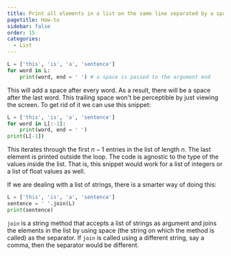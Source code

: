```yaml
---
title: Print all elements in a list on the same line separated by a space
pagetitle: How-to
sidebar: false
order: 15
categories:
  - List
---
```


```python
L = ['this', 'is', 'a', 'sentence']
for word in L:
    print(word, end = ' ') # a space is passed to the argument end
```

This will add a space after every word. As a result, there will be a space after the last word. This trailing space won't be perceptible by just viewing the screen. To get rid of it we can use this snippet:

```python
L = ['this', 'is', 'a', 'sentence']
for word in L[:-1]:
    print(word, end = ' ')
print(L[-1])
```

This iterates through the first $n - 1$ entries in the list of length $n$. The last element is printed outside the loop. The code is agnostic to the type of the values inside the list. That is, this snippet would work for a list of integers or a list of float values as well.

If we are dealing with a list of strings, there is a smarter way of doing this:

```python
L = ['this', 'is', 'a', 'sentence']
sentence = ' '.join(L)
print(sentence)
```

`join` is a string method that accepts a list of strings as argument and joins the elements in the list by using space (the string on which the method is called) as the separator. If `join` is called using a different string, say a comma, then the separator would be different.